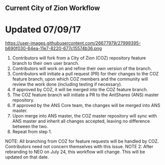 ## Current City of Zion Workflow
# Updated 07/09/17

https://user-images.githubusercontent.com/26677979/27999395-b690f030-64ea-11e7-8220-677c15574b36.png

1.	Contributors will fork from a City of Zion (COZ) repository feature branch to their own user branch.
2.	Contributors will work on and refine their own version of the branch.
3.	Contributors will initiate a pull request (PR) for their changes to the COZ feature branch, upon which COZ members and the community will review the work done (including testing if necessary). 
4.	If approved by COZ, it will be merged into the COZ feature branch.
5.	The COZ feature branch will initiate a PR to the AntShares (ANS) master repository. 
6.	If approved by the ANS Core team, the changes will be merged into ANS master.
7.	Upon merge into ANS master, the COZ master repository will sync with ANS master and inherit all changes accepted, leaving no difference between the two.
8.	Repeat from step 1.

NOTE: All branching from COZ for feature requests will be handled by COZ. Contributors need not concern themselves with this issue.
NOTE 2: After rebranding to NEO on July 24, this workflow will change. This will be updated on that date.

